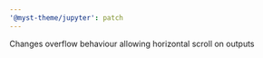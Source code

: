 ```yaml
---
'@myst-theme/jupyter': patch
---
```


Changes overflow behaviour allowing horizontal scroll on outputs
